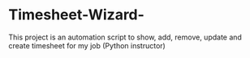 # Timesheet-Wizard-
This project is an automation script to show, add, remove, update and create timesheet for my job (Python instructor) 
